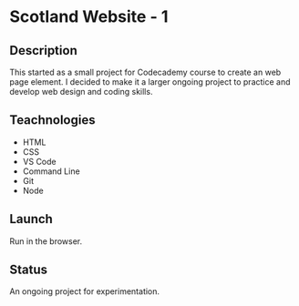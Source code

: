 # Scotland Website - 1

## Description
This started as a small project for Codecademy course to create an web page element. I decided to make it a larger ongoing project to practice and develop web design and coding skills.

## Teachnologies
+ HTML
+ CSS
+ VS Code
+ Command Line
+ Git
+ Node

## Launch
Run in the browser.

## Status
An ongoing project for experimentation. 